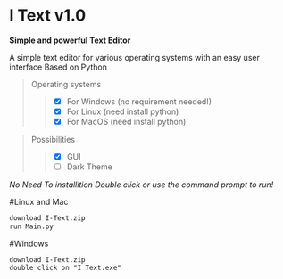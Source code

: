 # I Text v1.0
**Simple and powerful Text Editor**

A simple text editor for various operating systems with an easy user interface
Based on Python


> Operating systems
>> - [x] For Windows (no requirement needed!)
>> - [x] For Linux (need install python)
>> - [x] For MacOS (need install python)

> Possibilities 
>> - [x] GUI
>> - [ ] Dark Theme


*No Need To installition Double click or use the command prompt to run!*

#Linux and Mac
```bash
download I-Text.zip
run Main.py
```

#Windows
```
download I-Text.zip
double click on "I Text.exe"
```
